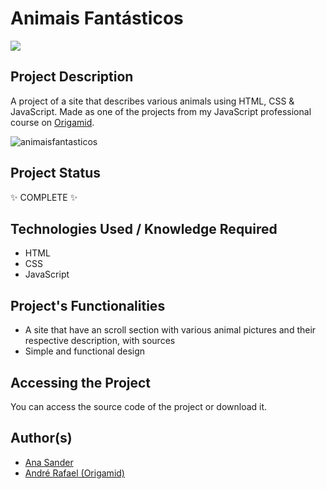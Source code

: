 <h1>Animais Fantásticos</h1>

<p>
<img src="https://img.shields.io/badge/status-COMPLETE-green?style=for-the-badge&logo=appveyor"/>
</p>

<h2>Project Description</h2>
<p>A project of a site that describes various animals using HTML, CSS & JavaScript. Made as one of the projects from my JavaScript professional course on <a href='https://www.origamid.com/'>Origamid</a>.</p>

![animaisfantasticos](https://user-images.githubusercontent.com/108422924/231240932-0dd50948-69dc-4154-9cc9-72f417db769e.png)

<h2>Project Status</h2>
<p>✨ COMPLETE ✨</p>

<h2>Technologies Used / Knowledge Required</h2>
<ul>
<li>HTML</li>
<li>CSS</li>
<li>JavaScript</li>
</ul>

<h2>Project's Functionalities</h2>
<ul>
<li>A site that have an scroll section with various animal pictures and their respective description, with sources</li>
<li>Simple and functional design</li>
</ul>

<h2>Accessing the Project</h2>
<p>You can access the source code of the project or download it.</p>

<h2>Author(s)</h2>
<ul>
<li><a href='https://github.com/anasander'>Ana Sander</a></li>
<li><a href='https://www.origamid.com/'>André Rafael (Origamid)</a></li>
</ul>
